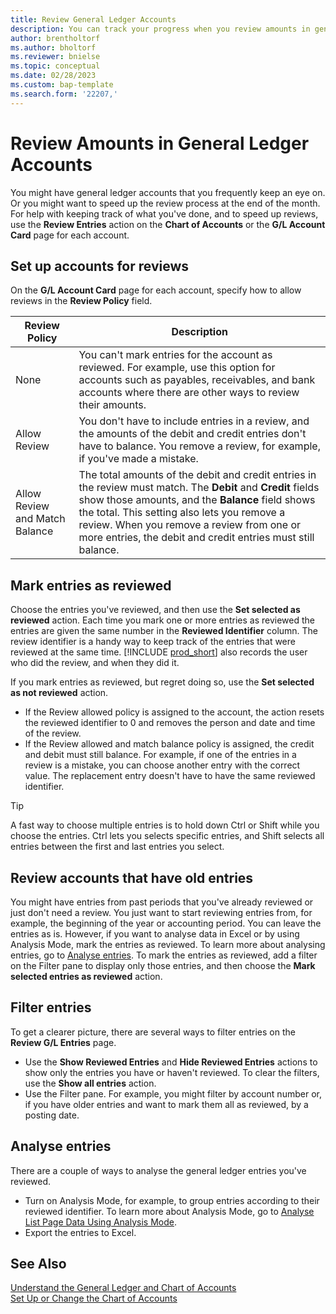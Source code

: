 ```yaml
---
title: Review General Ledger Accounts
description: You can track your progress when you review amounts in general ledger accounts.
author: brentholtorf
ms.author: bholtorf
ms.reviewer: bnielse
ms.topic: conceptual
ms.date: 02/28/2023
ms.custom: bap-template
ms.search.form: '22207,'
---
```


# <a name="review-amounts-in-general-ledger-accounts"></a><a name="review-amounts-in-general-ledger-accounts"></a>Review Amounts in General Ledger Accounts

You might have general ledger accounts that you frequently keep an eye on. Or you might want to speed up the review process at the end of the month. For help with keeping track of what you've done, and to speed up reviews, use the **Review Entries** action on the **Chart of Accounts** or the **G/L Account Card** page for each account. 

## <a name="set-up-accounts-for-reviews"></a><a name="set-up-accounts-for-reviews"></a>Set up accounts for reviews

On the **G/L Account Card** page for each account, specify how to allow reviews in the **Review Policy** field.

|Review Policy  |Description  |
|---------|---------|
|None     | You can't mark entries for the account as reviewed. For example, use this option for accounts such as payables, receivables, and bank accounts where there are other ways to review their amounts.        |
|Allow Review     | You don't have to include entries in a review, and the amounts of the debit and credit entries don't have to balance. You remove a review, for example, if you've made a mistake.        |
|Allow Review and Match Balance     | The total amounts of the debit and credit entries in the review must match. The **Debit** and **Credit** fields show those amounts, and the **Balance** field shows the total. This setting also lets you remove a review. When you remove a review from one or more entries, the debit and credit entries must still balance.        |

## <a name="mark-entries-as-reviewed"></a><a name="mark-entries-as-reviewed"></a>Mark entries as reviewed

Choose the entries you've reviewed, and then use the **Set selected as reviewed** action. Each time you mark one or more entries as reviewed the entries are given the same number in the **Reviewed Identifier** column. The review identifier is a handy way to keep track of the entries that were reviewed at the same time. [!INCLUDE [prod_short](includes/prod_short.md)] also records the user who did the review, and when they did it.

If you mark entries as reviewed, but regret doing so, use the **Set selected as not reviewed** action.

* If the Review allowed policy is assigned to the account, the action resets the reviewed identifier to 0 and removes the person and date and time of the review. 
* If the Review allowed and match balance policy is assigned, the credit and debit must still balance. For example, if one of the entries in a review is a mistake, you can choose another entry with the correct value. The replacement entry doesn't have to have the same reviewed identifier.

> [!TIP]
> A fast way to choose multiple entries is to hold down Ctrl or Shift while you choose the entries. Ctrl lets you selects specific entries, and Shift selects all entries between the first and last entries you select.

## <a name="review-accounts-that-have-old-entries"></a><a name="review-accounts-that-have-old-entries"></a>Review accounts that have old entries

You might have entries from past periods that you've already reviewed or just don't need a review. You just want to start reviewing entries from, for example, the beginning of the year or accounting period. You can leave the entries as is. However, if you want to analyse data in Excel or by using Analysis Mode, mark the entries as reviewed. To learn more about analysing entries, go to [Analyse entries](#analyze-entries). To mark the entries as reviewed, add a filter on the Filter pane to display only those entries, and then choose the **Mark selected entries as reviewed** action.

## <a name="filter-entries"></a><a name="filter-entries"></a>Filter entries

To get a clearer picture, there are several ways to filter entries on the **Review G/L Entries** page.

* Use the **Show Reviewed Entries** and **Hide Reviewed Entries** actions to show only the entries you have or haven't reviewed. To clear the filters, use the **Show all entries** action.
* Use the Filter pane. For example, you might filter by account number or, if you have older entries and want to mark them all as reviewed, by a posting date.

## <a name="analyze-entries"></a><a name="analyze-entries"></a>Analyse entries

There are a couple of ways to analyse the general ledger entries you've reviewed.

* Turn on Analysis Mode, for example, to group entries according to their reviewed identifier. To learn more about Analysis Mode, go to [Analyse List Page Data Using Analysis Mode](analysis-mode.md).
* Export the entries to Excel.

## <a name="see-also"></a><a name="see-also"></a>See Also

[Understand the General Ledger and Chart of Accounts](finance-general-ledger.md)  
[Set Up or Change the Chart of Accounts](finance-setup-chart-accounts.md)  

